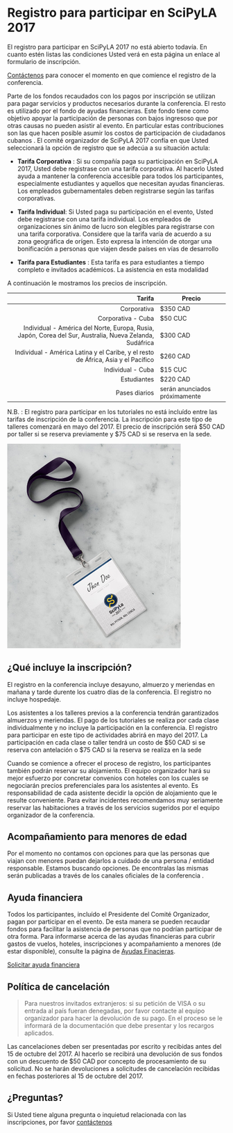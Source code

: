 
# Registro para participar en SciPyLA 2017

El registro para participar en SciPyLA 2017 no está abierto todavía. En cuanto estén listas las condiciones Usted verá en esta página un enlace al formulario de inscripción.

[Contáctenos](../#contact-div) para conocer el momento en que comience el registro de la conferencia.

Parte de los fondos recaudados con los pagos por inscripción se utilizan para pagar servicios y productos necesarios durante la conferencia. El resto es utilizado por el fondo de ayudas financieras. Este fondo tiene como objetivo apoyar la participación de personas con bajos ingresoso que por otras causas no pueden asistir al evento. En particular estas contribuciones son las que hacen posible asumir los costos de participación de ciudadanos cubanos . El comité organizador de SciPyLA 2017 confía en que Usted seleccionará la opción de registro que se adecúa a su situación actula:

- **Tarifa Corporativa** : Si su compañía paga su participación en SciPyLA 2017, Usted debe registrase con una tarifa corporativa. Al hacerlo Usted ayuda a mantener la conferencia accesible para todos los participantes, especialmente estudiantes y aquellos que necesitan ayudas financieras. Los empleados gubernamentales deben registrarse según las tarifas corporativas.

- **Tarifa Individual**: Si Usted paga su participación en el evento, Usted debe registrarse con una tarifa individual. Los empleados de organizaciones sin ánimo de lucro son elegibles para registrarse con una tarifa corporativa. Considere que la tarifa varía de acuerdo a su zona geográfica de orígen. Esto expresa la intención de otorgar una bonificación a personas que viajen desde países en vías de desarrollo

- **Tarifa para Estudiantes** : Esta tarifa es para estudiantes a tiempo completo e invitados académicos. La asistencia en esta modalidad 

A continuación le mostramos los precios de inscripción.

| Tarifa | Precio |
|------:|------|
| Corporativa | $350 CAD |
| Corporativa - Cuba | $50 CUC |
| Individual - América del Norte, Europa, Rusia, Japón, Corea del Sur, Australia, Nueva Zelanda, Sudáfrica | $300 CAD |
| Individual - América Latina y el Caribe, y el resto de África, Asia y el Pacífico | $260 CAD |
| Individual - Cuba | $15 CUC |
| Estudiantes | $220 CAD |
| Pases diarios | serán anunciados próximamente |

N.B. : El registro para participar en los tutoriales no está incluído entre las tarifas de inscripción de la conferencia. La inscripción para este tipo de talleres comenzará en mayo del 2017. El precio de inscripción será $50 CAD por taller si se reserva previamente y $75 CAD si se reserva en la sede.

![Credenciales SciPyLA 2017](../assets/img/badge.jpg)

## ¿Qué incluye la inscripción?

El registro en la conferencia incluye desayuno, almuerzo y meriendas en mañana y tarde durente los cuatro días de la conferencia. El registro no incluye hospedaje.

Los asistentes a los talleres previos a la conferencia tendrán garantizados almuerzos y meriendas. El pago de los tutoriales se realiza por cada clase individualmente y no incluye la participación en la conferencia. El registro para participar en este tipo de actividades abrirá en mayo del 2017. La participación en cada clase o taller tendrá un costo de $50 CAD si se reserva con antelación o $75 CAD si la reserva se realiza en la sede

Cuando se comience a ofrecer el proceso de registro, los participantes también podrán reservar su alojamiento. El equipo organizador hará su mejor esfuerzo por concretar convenios con hoteles   con los cuales se negociarán precios preferenciales para los asistentes al evento. Es responsabilidad de cada asistente decidir la opción de alojamiento que le resulte conveniente. Para   evitar incidentes recomendamos muy seriamente reservar las habitaciones a través de los servicios sugeridos por el equipo organizador de la conferencia.

## Acompañamiento para menores de edad

Por el momento no contamos con opciones para que las personas que viajan con menores puedan dejarlos a cuidado de una persona / entidad responsable. Estamos buscando opciones. De encontralas las mismas serán publicadas a través de los canales oficiales de la conferencia .

## Ayuda financiera

Todos los participantes, incluído el Presidente del Comité Organizador, pagan por participar en el evento. De esta manera se pueden recaudar fondos para facilitar la asistencia de personas que no podrían participar de otra forma. Para informarse acerca de las ayudas financieras para cubrir gastos de vuelos, hoteles, inscripciones y acompañamiento a menores (de estar disponible), consulte la página de [Ayudas Finacieras](../forms/financial-aid).

[Solicitar ayuda financiera](../forms/financial-aid)

## Política de cancelación

> Para nuestros invitados extranjeros: si su petición de VISA o su entrada al país fueran denegadas, por favor contacte al equipo organizador para hacer la devolución de su pago. En el proceso se le informará de la documentación que debe presentar y los recargos aplicados.

Las cancelaciones deben ser presentadas por escrito y recibidas antes del 15 de octubre del 2017. Al hacerlo se recibirá una devolución de sus fondos con un descuento de $50 CAD por concepto de procesamiento de su solicitud. No se harán devoluciones a solicitudes de cancelación recibidas en fechas posteriores al 15 de octubre del 2017.

## ¿Preguntas?

Si Usted tiene alguna pregunta o inquietud relacionada con las inscripciones, por favor [contáctenos](../#contact-div)




